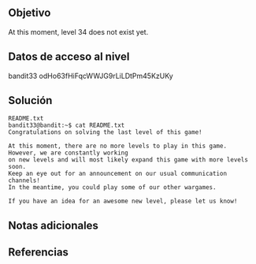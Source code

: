 ## Objetivo

At this moment, level 34 does not exist yet.
## Datos de acceso al nivel
bandit33
odHo63fHiFqcWWJG9rLiLDtPm45KzUKy
## Solución
```
README.txt
bandit33@bandit:~$ cat README.txt
Congratulations on solving the last level of this game!

At this moment, there are no more levels to play in this game. However, we are constantly working
on new levels and will most likely expand this game with more levels soon.
Keep an eye out for an announcement on our usual communication channels!
In the meantime, you could play some of our other wargames.

If you have an idea for an awesome new level, please let us know!
```
## Notas adicionales

## Referencias 